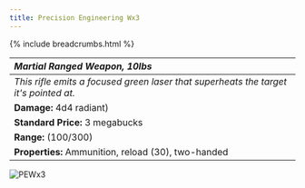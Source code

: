 ```yaml
---
title: Precision Engineering Wx3
---
```


{% include breadcrumbs.html %}

| _Martial Ranged Weapon, 10lbs_ | 
|:-------------|
| _This rifle emits a focused green laser that superheats the target it's pointed at._ | 
| **Damage:** 4d4 radiant) |
| **Standard Price:** 3 megabucks |
| **Range:** (100/300) |
| **Properties:** Ammunition, reload (30), two-handed |

![PEWx3](/{{site.baseurl}}/images/PEWx3.jpg)